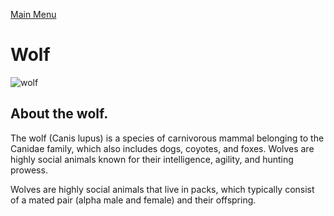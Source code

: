 
[Main Menu](./README.md)

# Wolf
![wolf](./img/wolf.jpg)

## About the wolf. 
The wolf (Canis lupus) is a species of carnivorous mammal belonging to the Canidae family, which also includes dogs, coyotes, and foxes. Wolves are highly social animals known for their intelligence, agility, and hunting prowess.

Wolves are highly social animals that live in packs, which typically consist of a mated pair (alpha male and female) and their offspring. 

